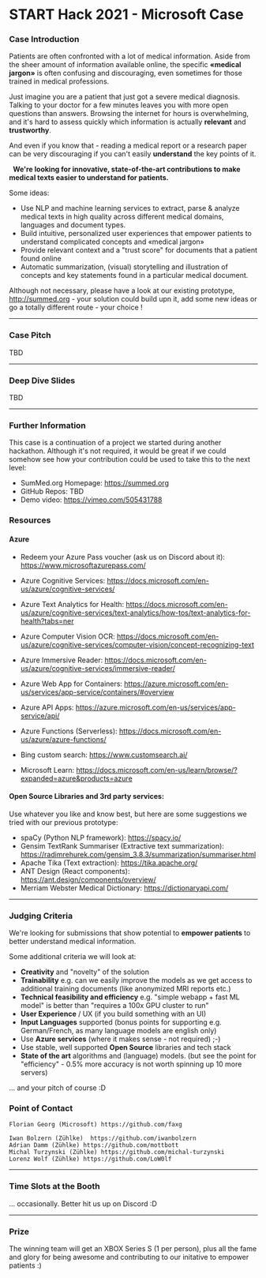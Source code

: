 # START Hack 2021 - Microsoft Case

### Case Introduction
Patients are often confronted with a lot of medical information. 
Aside from the sheer amount of information available online, the specific **«medical jargon»** is often confusing and discouraging, even sometimes for those trained in medical professions.


Just imagine you are a patient that just got a severe medical diagnosis.
Talking to your doctor for a few minutes leaves you with more open questions than answers. 
Browsing the internet for hours is overwhelming, and it's hard to assess quickly which information is actually **relevant** and **trustworthy**.

And even if you know that - reading a medical report or a  research paper can be very discouraging if you can't easily **understand** the key points of it. 





 
**We're looking for innovative, state-of-the-art contributions  to make medical texts easier to understand for patients.**


Some ideas:

* Use NLP and machine learning services to extract, parse & analyze medical texts in high quality across different medical domains, languages and document types.
* Build intuitive, personalized user experiences that empower patients to understand complicated concepts and «medical jargon» 
* Provide relevant context and a "trust score" for documents that a patient found online
* Automatic summarization, (visual) storytelling and illustration of concepts and key statements found in a particular medical document.


Although not necessary, please have a look at our existing prototype, http://summed.org - your solution could build upn it, add some new ideas or go a totally different route - your choice !



---
### Case Pitch
TBD


---
### Deep Dive Slides
TBD



---
### Further Information
This case is a continuation of a project we started during another hackathon.
Although it's not required, it would be great if we could somehow see how your contribution could be used to take this to the next level:

- SumMed.org Homepage: https://summed.org
- GitHub Repos: TBD
- Demo video: https://vimeo.com/505431788



### Resources
#### Azure 
- Redeem your Azure Pass voucher (ask us on Discord about it): https://www.microsoftazurepass.com/

- Azure Cognitive Services: https://docs.microsoft.com/en-us/azure/cognitive-services/

- Azure Text Analytics for Health: https://docs.microsoft.com/en-us/azure/cognitive-services/text-analytics/how-tos/text-analytics-for-health?tabs=ner

- Azure Computer Vision OCR: https://docs.microsoft.com/en-us/azure/cognitive-services/computer-vision/concept-recognizing-text


- Azure Immersive Reader: https://docs.microsoft.com/en-us/azure/cognitive-services/immersive-reader/

- Azure Web App for Containers: https://azure.microsoft.com/en-us/services/app-service/containers/#overview

- Azure API Apps: https://azure.microsoft.com/en-us/services/app-service/api/

- Azure Functions (Serverless): https://docs.microsoft.com/en-us/azure/azure-functions/



- Bing custom search: https://www.customsearch.ai/


- Microsoft Learn: https://docs.microsoft.com/en-us/learn/browse/?expanded=azure&products=azure



#### Open Source Libraries and 3rd party services:
Use whatever you like and know best, but here are some suggestions we tried with our previous prototype:

- spaCy (Python NLP framework): https://spacy.io/ 
- Gensim TextRank Summariser (Extractive text summarization): 
https://radimrehurek.com/gensim_3.8.3/summarization/summariser.html
- Apache Tika (Text extraction): https://tika.apache.org/
- ANT Design (React components): https://ant.design/components/overview/
- Merriam Webster Medical Dictionary: https://dictionaryapi.com/




---
### Judging Criteria
We're looking for submissions that show potential to **empower patients** to better understand medical information.

Some additional criteria we will look at:
- **Creativity** and "novelty" of the solution
- **Trainability** e.g. can we easily improve the models as we get access to additional training documents (like anonymized MRI reports etc.)
- **Technical feasibility and efficiency** e.g. "simple webapp + fast ML model" is better than "requires a 100x GPU cluster to run"
- **User Experience** / UX (if you build something with an UI)
- **Input Languages** supported (bonus points for supporting e.g. German/French, as many language models are english only)
- Use **Azure services** (where it makes sense - not required) ;-) 
- Use stable, well supported **Open Source** libraries and  tech stack
- **State of the art** algorithms and (language) models. (but see the point for "efficiency" - 0.5% more accuracy is not worth spinning up 10 more servers) 

... and your pitch of course :D 



### Point of Contact

```
Florian Georg (Microsoft) https://github.com/faxg 

Iwan Bolzern (Zühlke)  https://github.com/iwanbolzern 
Adrian Damm	(Zühlke) https://github.com/mottbott
Michal Turzynski (Zühlke) https://github.com/michal-turzynski
Lorenz Wolf	(Zühlke) https://github.com/LoW0lf
```
 




---
### Time Slots at the Booth
... occasionally. Better hit us up on Discord :D


---
### Prize

The winning team will get an XBOX Series S (1 per person), plus all the fame and glory for being awesome and contributing to our initative to empower patients :)

